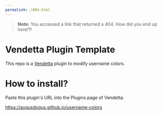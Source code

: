 ```yaml
---
permalink: /404.html
---
```

> **Note:** You accessed a link that returned a 404. How did you end up here!?!

# Vendetta Plugin Template

This repo is a [Vendetta](https://github.com/vendetta-mod/Vendetta) plugin to modify username colors.

# How to install?

Paste this plugin's URL into the Plugins page of Vendetta.

https://augusdogus.github.io/username-colors
